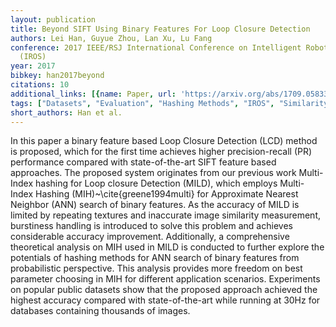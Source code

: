 ```yaml
---
layout: publication
title: Beyond SIFT Using Binary Features For Loop Closure Detection
authors: Lei Han, Guyue Zhou, Lan Xu, Lu Fang
conference: 2017 IEEE/RSJ International Conference on Intelligent Robots and Systems
  (IROS)
year: 2017
bibkey: han2017beyond
citations: 10
additional_links: [{name: Paper, url: 'https://arxiv.org/abs/1709.05833'}]
tags: ["Datasets", "Evaluation", "Hashing Methods", "IROS", "Similarity Search", "Vector Indexing"]
short_authors: Han et al.
---
```

In this paper a binary feature based Loop Closure Detection (LCD) method is
proposed, which for the first time achieves higher precision-recall (PR)
performance compared with state-of-the-art SIFT feature based approaches. The
proposed system originates from our previous work Multi-Index hashing for Loop
closure Detection (MILD), which employs Multi-Index Hashing
(MIH)~\cite\{greene1994multi\} for Approximate Nearest Neighbor (ANN) search of
binary features. As the accuracy of MILD is limited by repeating textures and
inaccurate image similarity measurement, burstiness handling is introduced to
solve this problem and achieves considerable accuracy improvement.
Additionally, a comprehensive theoretical analysis on MIH used in MILD is
conducted to further explore the potentials of hashing methods for ANN search
of binary features from probabilistic perspective. This analysis provides more
freedom on best parameter choosing in MIH for different application scenarios.
Experiments on popular public datasets show that the proposed approach achieved
the highest accuracy compared with state-of-the-art while running at 30Hz for
databases containing thousands of images.